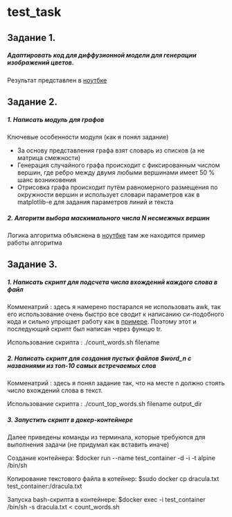 # test_task

## Задание 1. 
##### *Адаптировать код для диффузионной модели для генерации изображений цветов.*

Результат представлен в [ноутбке](https://github.com/animih/test_task/blob/main/1_diffusion_model/flowers.ipynb)

## Задание 2.
##### 1. *Написать модуль для графов*

Ключевые особенности модуля (как я понял задание)
- За основу представления графа взят словарь из списков (а не матрица смежности)
- Генерация случайного графа происходит с фиксированным числом вершин, где ребро между двумя любыми вершинами имеет 50 % шанс возниковения
- Отрисовка графа происходит путём равномерного размещения по окружности вершин и использует словари параметров как в matplotlib-е для задания параметров линий и текста

##### 2. *Алгоритм выбора маскимального числа N несмежных вершин*

Логика алгоритма объяснена в [ноутбке](https://github.com/animih/test_task/blob/main/2_graphs/task2.ipynb) там же находится пример работы алгоритма

## Задание 3.

##### 1. *Написать скрипт для подсчета числа вхождений каждого слова в файл*

Комменатрий : здесь я намерено постарался не использовать awk, так его использование очень быстро все сводит к написанию си-подобного кода и сильно упрощает работу как в [примере](https://www.golinuxcloud.com/count-occurrences-of-word-in-file-bash-linux/). Поэтому этот и последующий скрипт был написан через функцю tr.

Использование скрипта : ./count_words.sh filename

##### 2. *Написать скрипт для создания пустых файлов $word_n с названиями из топ-10 самых встречаемых слов*

Комменатрий : здесь я понял задание так, что на месте n должно стоять число вхождений слова в текст.

Использование скрипта : ./count_top_words.sh filename output_dir

##### 3. *Запустить скрипт в докер-контейнере*
Далее приведены команды из терминала, которые требуются для выполнения задачи (не придумал как вставить иначе)

Создание контейнера:
$docker run --name test_container -d -i -t alpine /bin/sh

Копирование текстового файла в котейнер:
$sudo docker cp dracula.txt test_container:/dracula.txt

Запуска bash-скрипта в контейнере:
$docker exec -i test_container /bin/sh -s dracula.txt < count_words.sh
